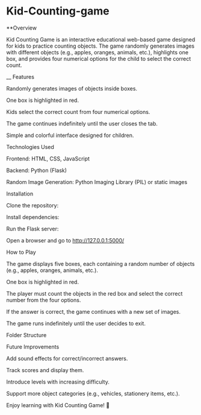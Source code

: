 # Kid-Counting-game

**Overview

Kid Counting Game is an interactive educational web-based game designed for kids to practice counting objects. The game randomly generates images with different objects (e.g., apples, oranges, animals, etc.), highlights one box, and provides four numerical options for the child to select the correct count.

__ Features

Randomly generates images of objects inside boxes.

One box is highlighted in red.

Kids select the correct count from four numerical options.

The game continues indefinitely until the user closes the tab.

Simple and colorful interface designed for children.

Technologies Used

Frontend: HTML, CSS, JavaScript

Backend: Python (Flask)

Random Image Generation: Python Imaging Library (PIL) or static images

Installation

Clone the repository:

Install dependencies:

Run the Flask server:

Open a browser and go to http://127.0.0.1:5000/

How to Play

The game displays five boxes, each containing a random number of objects (e.g., apples, oranges, animals, etc.).

One box is highlighted in red.

The player must count the objects in the red box and select the correct number from the four options.

If the answer is correct, the game continues with a new set of images.

The game runs indefinitely until the user decides to exit.

Folder Structure

Future Improvements

Add sound effects for correct/incorrect answers.

Track scores and display them.

Introduce levels with increasing difficulty.

Support more object categories (e.g., vehicles, stationery items, etc.).


Enjoy learning with Kid Counting Game! 🎉

